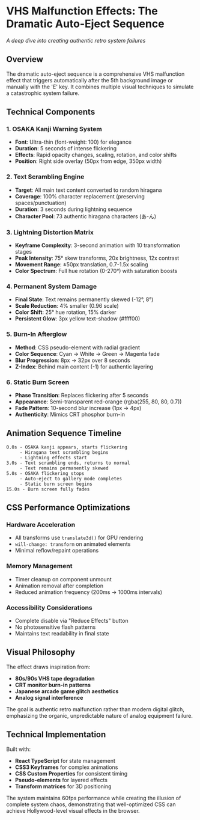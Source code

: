 # VHS Malfunction Effects: The Dramatic Auto-Eject Sequence

*A deep dive into creating authentic retro system failures*

## Overview

The dramatic auto-eject sequence is a comprehensive VHS malfunction effect that triggers automatically after the 5th background image or manually with the 'E' key. It combines multiple visual techniques to simulate a catastrophic system failure.

## Technical Components

### 1. OSAKA Kanji Warning System
- **Font**: Ultra-thin (font-weight: 100) for elegance
- **Duration**: 5 seconds of intense flickering
- **Effects**: Rapid opacity changes, scaling, rotation, and color shifts
- **Position**: Right side overlay (50px from edge, 350px width)

### 2. Text Scrambling Engine
- **Target**: All main text content converted to random hiragana
- **Coverage**: 100% character replacement (preserving spaces/punctuation)
- **Duration**: 3 seconds during lightning sequence
- **Character Pool**: 73 authentic hiragana characters (あ-ん)

### 3. Lightning Distortion Matrix
- **Keyframe Complexity**: 3-second animation with 10 transformation stages
- **Peak Intensity**: 75° skew transforms, 20x brightness, 12x contrast
- **Movement Range**: ±50px translation, 0.7-1.5x scaling
- **Color Spectrum**: Full hue rotation (0-270°) with saturation boosts

### 4. Permanent System Damage
- **Final State**: Text remains permanently skewed (-12°, 8°)
- **Scale Reduction**: 4% smaller (0.96 scale)
- **Color Shift**: 25° hue rotation, 15% darker
- **Persistent Glow**: 3px yellow text-shadow (#ffff00)

### 5. Burn-In Afterglow
- **Method**: CSS pseudo-element with radial gradient
- **Color Sequence**: Cyan → White → Green → Magenta fade
- **Blur Progression**: 8px → 32px over 8 seconds
- **Z-Index**: Behind main content (-1) for authentic layering

### 6. Static Burn Screen
- **Phase Transition**: Replaces flickering after 5 seconds
- **Appearance**: Semi-transparent red-orange (rgba(255, 80, 80, 0.7))
- **Fade Pattern**: 10-second blur increase (1px → 4px)
- **Authenticity**: Mimics CRT phosphor burn-in

## Animation Sequence Timeline

```
0.0s - OSAKA kanji appears, starts flickering
     - Hiragana text scrambling begins
     - Lightning effects start
3.0s - Text scrambling ends, returns to normal
     - Text remains permanently skewed
5.0s - OSAKA flickering stops
     - Auto-eject to gallery mode completes
     - Static burn screen begins
15.0s - Burn screen fully fades
```

## CSS Performance Optimizations

### Hardware Acceleration
- All transforms use `translate3d()` for GPU rendering
- `will-change: transform` on animated elements
- Minimal reflow/repaint operations

### Memory Management
- Timer cleanup on component unmount
- Animation removal after completion
- Reduced animation frequency (200ms → 1000ms intervals)

### Accessibility Considerations
- Complete disable via "Reduce Effects" button
- No photosensitive flash patterns
- Maintains text readability in final state

## Visual Philosophy

The effect draws inspiration from:
- **80s/90s VHS tape degradation**
- **CRT monitor burn-in patterns**
- **Japanese arcade game glitch aesthetics**
- **Analog signal interference**

The goal is authentic retro malfunction rather than modern digital glitch, emphasizing the organic, unpredictable nature of analog equipment failure.

## Technical Implementation

Built with:
- **React TypeScript** for state management
- **CSS3 Keyframes** for complex animations
- **CSS Custom Properties** for consistent timing
- **Pseudo-elements** for layered effects
- **Transform matrices** for 3D positioning

The system maintains 60fps performance while creating the illusion of complete system chaos, demonstrating that well-optimized CSS can achieve Hollywood-level visual effects in the browser.